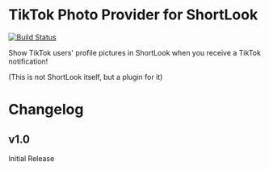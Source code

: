 # TikTok Photo Provider for ShortLook
[![Build Status](https://travis-ci.org/JeffResc/ShortLook-TikTok.svg?branch=master)](https://travis-ci.org/JeffResc/ShortLook-TikTok)

Show TikTok users' profile pictures in ShortLook when you receive a TikTok notification!

(This is not ShortLook itself, but a plugin for it)

# Changelog
## v1.0
Initial Release
